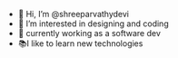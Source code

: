 - 👋 Hi, I’m @shreeparvathydevi
- 👀 I’m interested in designing and coding
- 🌱 currently working as a software dev
- 📚I like to learn new technologies
